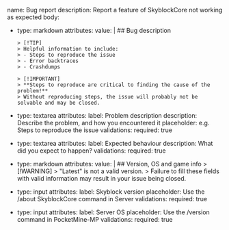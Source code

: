 name: Bug report
description: Report a feature of SkyblockCore not working as expected
body:
  - type: markdown
    attributes:
      value: |
        ## Bug description

        > [!TIP]
        > Helpful information to include:
        > - Steps to reproduce the issue
        > - Error backtraces
        > - Crashdumps

        > [!IMPORTANT]
        > **Steps to reproduce are critical to finding the cause of the problem!**
        > Without reproducing steps, the issue will probably not be solvable and may be closed.

  - type: textarea
    attributes:
      label: Problem description
      description: Describe the problem, and how you encountered it
      placeholder: e.g. Steps to reproduce the issue
    validations:
      required: true
  - type: textarea
    attributes:
      label: Expected behaviour
      description: What did you expect to happen?
    validations:
      required: true

  - type: markdown
    attributes:
      value: |
        ## Version, OS and game info
        > [!WARNING]
        > "Latest" is not a valid version.
        > Failure to fill these fields with valid information may result in your issue being closed.

  - type: input
    attributes:
      label: Skyblock version
      placeholder: Use the /about SkyblockCore command in Server
    validations:
      required: true
  - type: input
    attributes:
      label: Server OS
      placeholder: Use the /version command in PocketMine-MP
    validations:
      required: true